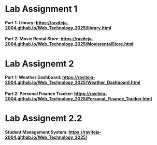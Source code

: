 # Lab Assignment 1
#### Part 1: Library: https://raviteja-2004.github.io/Web_Technology_2025/library.html
#### Part 2: Movie Rental Store: https://raviteja-2004.github.io/Web_Technology_2025/MovierentalStore.html

# Lab Assignemt 2
#### Part 1: Weather Dashboard: https://raviteja-2004.github.io/Web_Technology_2025/Weather_Dashboard.html
#### Part 2: Personal Finance Tracker: https://raviteja-2004.github.io/Web_Technology_2025/Personal_Finance_Tracker.html

# Lab Assignemt 2.2
#### Student Management System: https://raviteja-2004.github.io/Web_Technology_2025/
